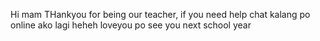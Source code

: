 Hi mam THankyou for being our teacher, if you need help chat 
kalang po  online ako lagi heheh loveyou po see you next school year
